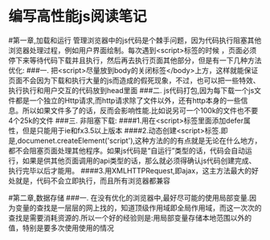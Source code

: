 # 编写高性能js阅读笔记
#第一章,加载和运行
管理浏览器中的js代码是个棘手问题，因为代码执行阻塞其他浏览器处理过程，例如用户界面绘制。每次遇到\<script\>标签的时候
，页面必须停下来等待代码下载并且执行，然后再去执行页面其他部分，但是有一下几种方法优化:
###一.
把\<script\>尽量放到body的关闭标签\</body\>上方，这样就能保证页面不会因为下载和执行大量的js而造成的假死现象，不过，也可以把一些特效、执行执行和用户交互的代码放到head里面
###二.
js代码打包,因为每下载一个js文件都是一个独立的Http请求,而http请求除了文件以外，还有http本身的一些信息。所以如果文件多了的话，反而会影响性能.比如说另可一个100k的文件也不要4个25k的文件
###三.
非阻塞下载:
####1.用在\<script\>标签里面添加defer属性，但是只能用于ie和fx3.5以上版本
####2.动态创建\<script\>标签.即是,documenet.createElement('script'),这种方法的的有点就是无论在什么地方，都不会阻塞页面处理其他程序。如果js代码是“自运行”类型的话，代码会自动运行，如果是供其他页面调用的api类型的话，那么就必须得确认js代码创建完成、执行完毕以后才能用。
####3.用XMLHTTPRequest,即ajax，这主方法最大的好处就是，代码不会立即执行，而且所有浏览器都兼容

#第二章,数据存储
###一.
在没有优化的浏览器中,最好尽可能的使用局部变量.因为变量的查找是一层层的网上找的，知道顶级作用域即全局作用域，而这一次次的查找是需要消耗资源的.所以一个好的经验则是:用局部变量存储本地范围以外的值，特别是要多次使用使用的情况
